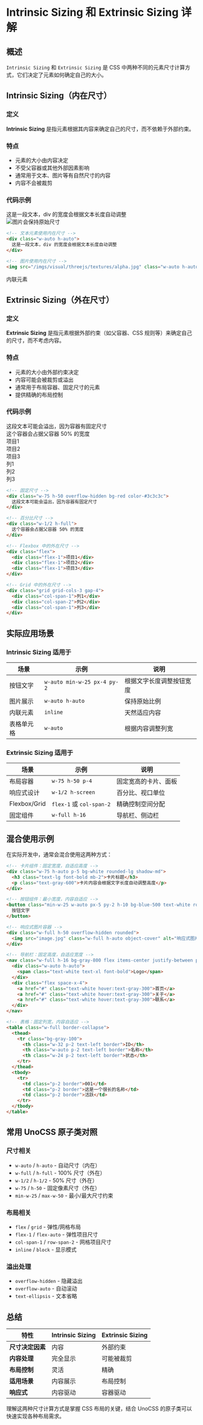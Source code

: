 # Intrinsic Sizing 和 Extrinsic Sizing 详解

## 概述

`Intrinsic Sizing` 和 `Extrinsic Sizing` 是 CSS 中两种不同的元素尺寸计算方式，它们决定了元素如何确定自己的大小。

## Intrinsic Sizing（内在尺寸）

### 定义
**Intrinsic Sizing** 是指元素根据其内容来确定自己的尺寸，而不依赖于外部约束。

### 特点
- 元素的大小由内容决定
- 不受父容器或其他外部因素影响
- 通常用于文本、图片等有自然尺寸的内容
- 内容不会被裁剪

### 代码示例

<!-- 文本元素使用内在尺寸 -->
<div class="w-auto h-auto">
  这是一段文本，div 的宽度会根据文本长度自动调整
</div>

<!-- 图片使用内在尺寸 -->
<img src="/imgs/visual/threejs/textures/alpha.jpg" class="w-auto h-auto" alt="图片会保持原始尺寸">

```html
<!-- 文本元素使用内在尺寸 -->
<div class="w-auto h-auto">
  这是一段文本，div 的宽度会根据文本长度自动调整
</div>

<!-- 图片使用内在尺寸 -->
<img src="/imgs/visual/threejs/textures/alpha.jpg" class="w-auto h-auto" alt="图片会保持原始尺寸">
```

<!-- 内联元素天然使用内在尺寸 -->
<span class="inline">内联元素</span>

## Extrinsic Sizing（外在尺寸）

### 定义
**Extrinsic Sizing** 是指元素根据外部约束（如父容器、CSS 规则等）来确定自己的尺寸，而不考虑内容。

### 特点
- 元素的大小由外部约束决定
- 内容可能会被裁剪或溢出
- 通常用于布局容器、固定尺寸的元素
- 提供精确的布局控制

### 代码示例

<!-- 固定尺寸 -->
<div class="w-75px h-50px bg-red color-#3c3c3c">
  这段文本可能会溢出，因为容器有固定尺寸
</div>

<!-- 百分比尺寸 -->
<div class="w-1/2 h-full">
  这个容器会占据父容器 50% 的宽度
</div>

<!-- Flexbox 中的外在尺寸 -->
<div class="flex">
  <div class="flex-1">项目1</div>
  <div class="flex-1">项目2</div>
  <div class="flex-1">项目3</div>
</div>

<!-- Grid 中的外在尺寸 -->
<div class="grid grid-cols-3 gap-4">
  <div class="col-span-1">列1</div>
  <div class="col-span-2">列2</div>
  <div class="col-span-1">列3</div>
</div>

```html
<!-- 固定尺寸 -->
<div class="w-75 h-50 overflow-hidden bg-red color-#3c3c3c">
  这段文本可能会溢出，因为容器有固定尺寸
</div>

<!-- 百分比尺寸 -->
<div class="w-1/2 h-full">
  这个容器会占据父容器 50% 的宽度
</div>

<!-- Flexbox 中的外在尺寸 -->
<div class="flex">
  <div class="flex-1">项目1</div>
  <div class="flex-1">项目2</div>
  <div class="flex-1">项目3</div>
</div>

<!-- Grid 中的外在尺寸 -->
<div class="grid grid-cols-3 gap-4">
  <div class="col-span-1">列1</div>
  <div class="col-span-2">列2</div>
  <div class="col-span-1">列3</div>
</div>
```

## 实际应用场景

### Intrinsic Sizing 适用于

| 场景 | 示例 | 说明 |
|------|------|------|
| 按钮文字 | `w-auto min-w-25 px-4 py-2` | 根据文字长度调整按钮宽度 |
| 图片展示 | `w-auto h-auto` | 保持原始比例 |
| 内联元素 | `inline` | 天然适应内容 |
| 表格单元格 | `w-auto` | 根据内容调整列宽 |

### Extrinsic Sizing 适用于

| 场景 | 示例 | 说明 |
|------|------|------|
| 布局容器 | `w-75 h-50 p-4` | 固定宽高的卡片、面板 |
| 响应式设计 | `w-1/2 h-screen` | 百分比、视口单位 |
| Flexbox/Grid | `flex-1` 或 `col-span-2` | 精确控制空间分配 |
| 固定组件 | `w-full h-16` | 导航栏、侧边栏 |

## 混合使用示例

在实际开发中，通常会混合使用这两种方式：

```html
<!-- 卡片组件：固定宽度，自适应高度 -->
<div class="w-75 h-auto p-5 bg-white rounded-lg shadow-md">
  <h3 class="text-lg font-bold mb-2">卡片标题</h3>
  <p class="text-gray-600">卡片内容会根据文字长度自动调整高度</p>
</div>

<!-- 按钮组件：最小宽度，内容自适应 -->
<button class="min-w-25 w-auto px-5 py-2 h-10 bg-blue-500 text-white rounded">
  按钮文字
</button>

<!-- 响应式图片容器 -->
<div class="w-full h-50 overflow-hidden rounded">
  <img src="image.jpg" class="w-full h-auto object-cover" alt="响应式图片">
</div>

<!-- 导航栏：固定高度，自适应宽度 -->
<nav class="w-full h-16 bg-gray-800 flex items-center justify-between px-4">
  <div class="w-auto h-auto">
    <span class="text-white text-xl font-bold">Logo</span>
  </div>
  <div class="flex space-x-4">
    <a href="#" class="text-white hover:text-gray-300">首页</a>
    <a href="#" class="text-white hover:text-gray-300">关于</a>
    <a href="#" class="text-white hover:text-gray-300">联系</a>
  </div>
</nav>

<!-- 表格：固定列宽，内容自适应 -->
<table class="w-full border-collapse">
  <thead>
    <tr class="bg-gray-100">
      <th class="w-32 p-2 text-left border">ID</th>
      <th class="w-auto p-2 text-left border">名称</th>
      <th class="w-24 p-2 text-left border">状态</th>
    </tr>
  </thead>
  <tbody>
    <tr>
      <td class="p-2 border">001</td>
      <td class="p-2 border">这是一个很长的名称</td>
      <td class="p-2 border">活跃</td>
    </tr>
  </tbody>
</table>
```

## 常用 UnoCSS 原子类对照

### 尺寸相关
- `w-auto` / `h-auto` - 自动尺寸（内在）
- `w-full` / `h-full` - 100% 尺寸（外在）
- `w-1/2` / `h-1/2` - 50% 尺寸（外在）
- `w-75` / `h-50` - 固定像素尺寸（外在）
- `min-w-25` / `max-w-50` - 最小/最大尺寸约束

### 布局相关
- `flex` / `grid` - 弹性/网格布局
- `flex-1` / `flex-auto` - 弹性项目尺寸
- `col-span-1` / `row-span-2` - 网格项目尺寸
- `inline` / `block` - 显示模式

### 溢出处理
- `overflow-hidden` - 隐藏溢出
- `overflow-auto` - 自动滚动
- `text-ellipsis` - 文本省略

## 总结

| 特性 | Intrinsic Sizing | Extrinsic Sizing |
|------|------------------|------------------|
| **尺寸决定因素** | 内容 | 外部约束 |
| **内容处理** | 完全显示 | 可能被裁剪 |
| **布局控制** | 灵活 | 精确 |
| **适用场景** | 内容展示 | 布局控制 |
| **响应式** | 内容驱动 | 容器驱动 |

理解这两种尺寸计算方式是掌握 CSS 布局的关键，结合 UnoCSS 的原子类可以快速实现各种布局需求。
